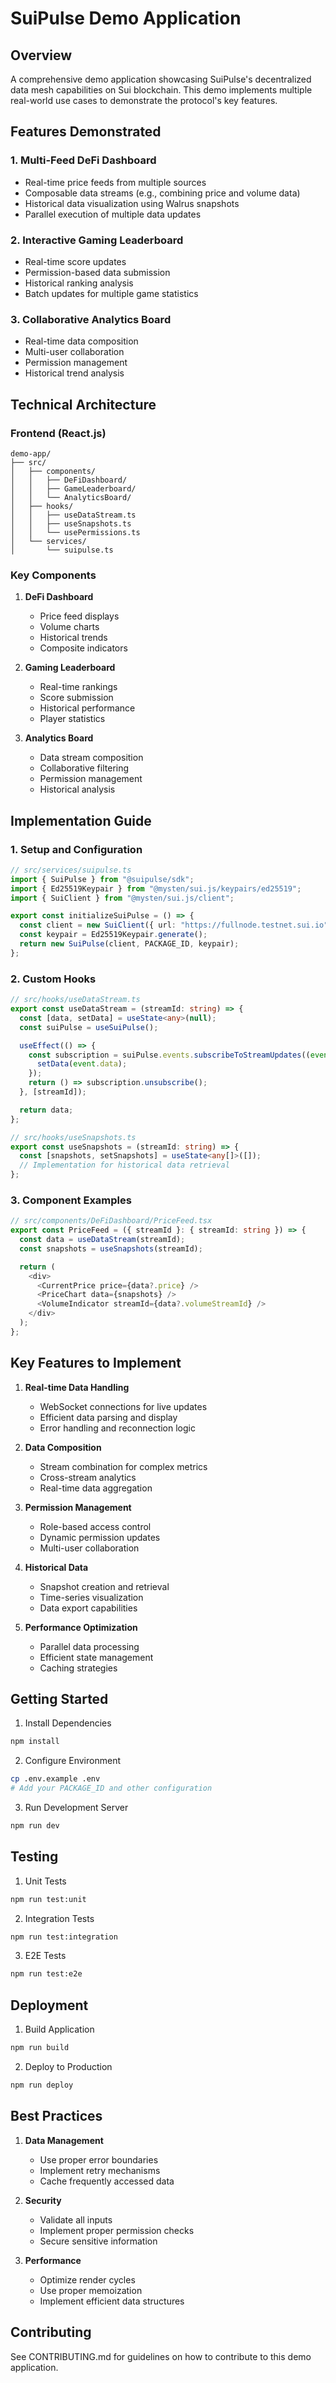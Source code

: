 # SuiPulse Demo Application

## Overview

A comprehensive demo application showcasing SuiPulse's decentralized data mesh capabilities on Sui blockchain. This demo implements multiple real-world use cases to demonstrate the protocol's key features.

## Features Demonstrated

### 1. Multi-Feed DeFi Dashboard

- Real-time price feeds from multiple sources
- Composable data streams (e.g., combining price and volume data)
- Historical data visualization using Walrus snapshots
- Parallel execution of multiple data updates

### 2. Interactive Gaming Leaderboard

- Real-time score updates
- Permission-based data submission
- Historical ranking analysis
- Batch updates for multiple game statistics

### 3. Collaborative Analytics Board

- Real-time data composition
- Multi-user collaboration
- Permission management
- Historical trend analysis

## Technical Architecture

### Frontend (React.js)

```
demo-app/
├── src/
│   ├── components/
│   │   ├── DeFiDashboard/
│   │   ├── GameLeaderboard/
│   │   └── AnalyticsBoard/
│   ├── hooks/
│   │   ├── useDataStream.ts
│   │   ├── useSnapshots.ts
│   │   └── usePermissions.ts
│   └── services/
│       └── suipulse.ts
```

### Key Components

1. **DeFi Dashboard**

   - Price feed displays
   - Volume charts
   - Historical trends
   - Composite indicators

2. **Gaming Leaderboard**

   - Real-time rankings
   - Score submission
   - Historical performance
   - Player statistics

3. **Analytics Board**
   - Data stream composition
   - Collaborative filtering
   - Permission management
   - Historical analysis

## Implementation Guide

### 1. Setup and Configuration

```typescript
// src/services/suipulse.ts
import { SuiPulse } from "@suipulse/sdk";
import { Ed25519Keypair } from "@mysten/sui.js/keypairs/ed25519";
import { SuiClient } from "@mysten/sui.js/client";

export const initializeSuiPulse = () => {
  const client = new SuiClient({ url: "https://fullnode.testnet.sui.io" });
  const keypair = Ed25519Keypair.generate();
  return new SuiPulse(client, PACKAGE_ID, keypair);
};
```

### 2. Custom Hooks

```typescript
// src/hooks/useDataStream.ts
export const useDataStream = (streamId: string) => {
  const [data, setData] = useState<any>(null);
  const suiPulse = useSuiPulse();

  useEffect(() => {
    const subscription = suiPulse.events.subscribeToStreamUpdates((event) => {
      setData(event.data);
    });
    return () => subscription.unsubscribe();
  }, [streamId]);

  return data;
};

// src/hooks/useSnapshots.ts
export const useSnapshots = (streamId: string) => {
  const [snapshots, setSnapshots] = useState<any[]>([]);
  // Implementation for historical data retrieval
};
```

### 3. Component Examples

```typescript
// src/components/DeFiDashboard/PriceFeed.tsx
export const PriceFeed = ({ streamId }: { streamId: string }) => {
  const data = useDataStream(streamId);
  const snapshots = useSnapshots(streamId);

  return (
    <div>
      <CurrentPrice price={data?.price} />
      <PriceChart data={snapshots} />
      <VolumeIndicator streamId={data?.volumeStreamId} />
    </div>
  );
};
```

## Key Features to Implement

1. **Real-time Data Handling**

   - WebSocket connections for live updates
   - Efficient data parsing and display
   - Error handling and reconnection logic

2. **Data Composition**

   - Stream combination for complex metrics
   - Cross-stream analytics
   - Real-time data aggregation

3. **Permission Management**

   - Role-based access control
   - Dynamic permission updates
   - Multi-user collaboration

4. **Historical Data**

   - Snapshot creation and retrieval
   - Time-series visualization
   - Data export capabilities

5. **Performance Optimization**
   - Parallel data processing
   - Efficient state management
   - Caching strategies

## Getting Started

1. Install Dependencies

```bash
npm install
```

2. Configure Environment

```bash
cp .env.example .env
# Add your PACKAGE_ID and other configuration
```

3. Run Development Server

```bash
npm run dev
```

## Testing

1. Unit Tests

```bash
npm run test:unit
```

2. Integration Tests

```bash
npm run test:integration
```

3. E2E Tests

```bash
npm run test:e2e
```

## Deployment

1. Build Application

```bash
npm run build
```

2. Deploy to Production

```bash
npm run deploy
```

## Best Practices

1. **Data Management**

   - Use proper error boundaries
   - Implement retry mechanisms
   - Cache frequently accessed data

2. **Security**

   - Validate all inputs
   - Implement proper permission checks
   - Secure sensitive information

3. **Performance**
   - Optimize render cycles
   - Use proper memoization
   - Implement efficient data structures

## Contributing

See CONTRIBUTING.md for guidelines on how to contribute to this demo application.
